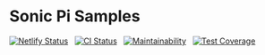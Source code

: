# Sonic Pi Samples

[![Netlify Status](https://api.netlify.com/api/v1/badges/bca3f376-faba-4bde-8349-15c4ec354450/deploy-status)](https://app.netlify.com/sites/sonicpisamples/deploys)
&nbsp;
[![CI Status](https://circleci.com/gh/Jonic/sonicpi-samples.svg?style=svg)](https://circleci.com/gh/Jonic/sonicpi-samples)
&nbsp;
[![Maintainability](https://api.codeclimate.com/v1/badges/4087315d6d1e7fd9479b/maintainability)](https://codeclimate.com/github/Jonic/sonicpi-samples/maintainability)
&nbsp;
[![Test Coverage](https://api.codeclimate.com/v1/badges/4087315d6d1e7fd9479b/test_coverage)](https://codeclimate.com/github/Jonic/sonicpi-samples/test_coverage)
